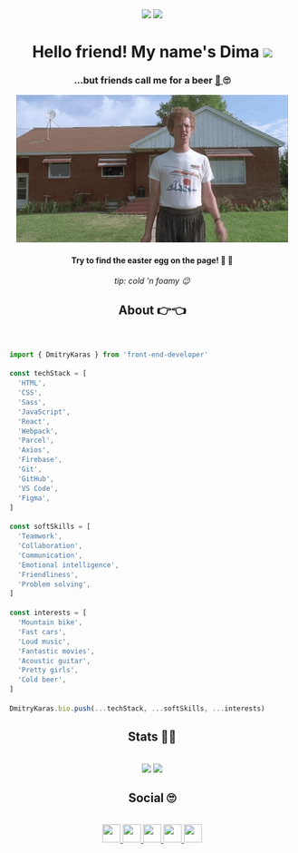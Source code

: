 <div align="center">
  <img src="https://komarev.com/ghpvc/?username=dmitry-karas&color=blue">
    <a href="https://github.com/dmitry-karas?tab=followers">
      <img src="https://img.shields.io/github/followers/dmitry-karas.svg?style=social&label=Follow&maxAge=2592000" />
    </a>
</div>

<h1 align="center">Hello friend! My name's Dima
  <img src="https://media.giphy.com/media/hvRJCLFzcasrR4ia7z/giphy.gif" width="35px">
</h1>

<h3 align="center">...but friends call me for a beer
  <a href="https://stackoverflow.com/index.php"> 🍺 </a>
  🙄
</h3>

<div align=center>
  <img src="./hi-there.gif">
</div>

<h4 align="center">Try to find the easter egg on the page! 🥚 🐇 </h4>

<p align=center><i>tip: cold 'n foamy 😉</i></p>


<h2 align="center">About 👉👈</h2>

<br>

```javascript
import { DmitryKaras } from 'front-end-developer'

const techStack = [
  'HTML',
  'CSS',
  'Sass',
  'JavaScript',
  'React',
  'Webpack',
  'Parcel',
  'Axios',
  'Firebase',
  'Git',
  'GitHub',
  'VS Code',
  'Figma',
]

const softSkills = [
  'Teamwork',
  'Collaboration',
  'Communication',
  'Emotional intelligence',
  'Friendliness',
  'Problem solving',
]

const interests = [
  'Mountain bike',
  'Fast cars',
  'Loud music',
  'Fantastic movies',
  'Acoustic guitar',
  'Pretty girls',
  'Cold beer',
]

DmitryKaras.bio.push(...techStack, ...softSkills, ...interests)
```

<h2 align="center">Stats 👨‍💻</h2>

<br>

<div align=center>
  <img height="200px" max-width="100%" src="https://github-readme-stats.vercel.app/api?username=dmitry-karas&count_private=true&show_icons=true" />
  <img height="200px" max-width="100%" src="https://github-readme-stats.vercel.app/api/top-langs/?username=dmitry-karas&layout=compact" />
</div>

<h2 align="center">Social 🙄</h2>

<br>

<div align="center">
  <a href="https://www.linkedin.com/in/dmitry-karas/">
    <img src="https://github.com/gauravghongde/social-icons/blob/master/PNG/Black/LinkedIN_black.png" width="32" height="32"/>
  </a>
  
  <a href="https://www.facebook.com/karas.dmitry/">
    <img src="https://github.com/gauravghongde/social-icons/blob/master/PNG/Black/Facebook_black.png" width="32" height="32"/>
  </a>
  
  <a href="mailto:dmitrythekaras@gmail.com">
    <img src="https://github.com/gauravghongde/social-icons/blob/master/PNG/Black/Gmail_black.png" width="32" height="32"/>
  </a>
  
  <a href="https://telegram.me/the_karas">
    <img src="https://github.com/gauravghongde/social-icons/blob/master/PNG/Black/Telegram_black.png" width="32" height="32"/>
  </a>
  
  <a href="https://www.instagram.com/dmitriy_karas">
    <img src="https://github.com/gauravghongde/social-icons/blob/master/PNG/Black/Instagram_black.png" width="32" height="32"/>
  </a>
</div>
